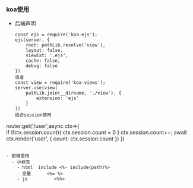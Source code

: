### koa使用

- 后端声明

  ```
  const ejs = require('koa-ejs');
  ejs(server, {
      root: pathLib.resolve('view'),
      layout: false,
      viewExt: '.ejs',
      cache: false,
      debug: false
  })
  或者
  const view = require('koa-views');
  server.use(view(
      pathLib.join(__dirname, './view'), {
          extension: 'ejs'
      }
  ))
  结合session使用
router.get('/user',async ctx=>{    
     if (!ctx.session.count){
      ctx.session.count = 0
     }
     ctx.session.count++;
     await ctx.render('user', {
         count: ctx.session.count
     })
  })
  ```
  
  - 前端使用
    - 小标签
      - html  include <%- include(path)%>
      - 变量      <%= %>
      - js          <%%>